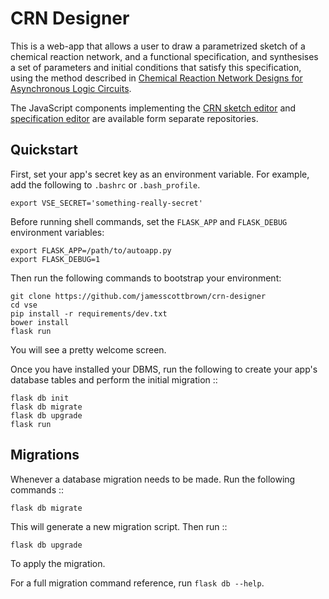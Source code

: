 # CRN Designer

This is a web-app that allows a user to draw a parametrized sketch of a chemical reaction network, and a functional specification, and synthesises a set of parameters and initial conditions that satisfy this specification, using the method described in [Chemical Reaction Network Designs for Asynchronous Logic Circuits](https://link.springer.com/chapter/10.1007/978-3-319-43994-5_5?no-access=true).

The JavaScript components implementing the [CRN sketch editor](https://github.com/jamesscottbrown/crn-sketch-editor) and [specification editor](https://github.com/jamesscottbrown/TimeRails) are available form separate repositories.



## Quickstart

First, set your app's secret key as an environment variable. For example,
add the following to ``.bashrc`` or ``.bash_profile``.

    export VSE_SECRET='something-really-secret'


Before running shell commands, set the ``FLASK_APP`` and ``FLASK_DEBUG``
environment variables:

    export FLASK_APP=/path/to/autoapp.py
    export FLASK_DEBUG=1

Then run the following commands to bootstrap your environment:

    git clone https://github.com/jamesscottbrown/crn-designer
    cd vse
    pip install -r requirements/dev.txt
    bower install
    flask run

You will see a pretty welcome screen.

Once you have installed your DBMS, run the following to create your app's
database tables and perform the initial migration ::

    flask db init
    flask db migrate
    flask db upgrade
    flask run


## Migrations

Whenever a database migration needs to be made. Run the following commands ::

    flask db migrate

This will generate a new migration script. Then run ::

    flask db upgrade

To apply the migration.

For a full migration command reference, run ``flask db --help``.
